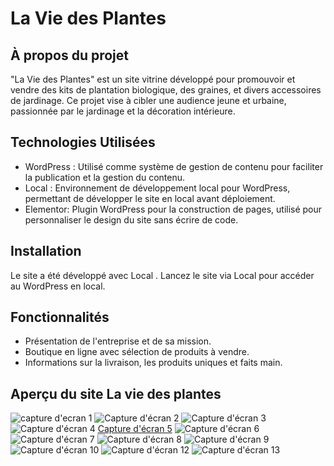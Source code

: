 # La Vie des Plantes

## À propos du projet

"La Vie des Plantes" est un site vitrine développé pour promouvoir et vendre des kits de plantation biologique, des graines, et divers accessoires de jardinage. Ce projet vise à cibler une audience jeune et urbaine, passionnée par le jardinage et la décoration intérieure.

## Technologies Utilisées

- WordPress : Utilisé comme système de gestion de contenu pour faciliter la publication et la gestion du contenu.
- Local : Environnement de développement local pour WordPress, permettant de développer le site en local avant déploiement.
- Elementor: Plugin WordPress pour la construction de pages, utilisé pour personnaliser le design du site sans écrire de code.

## Installation

Le site a été développé avec Local . 
Lancez le site via Local pour accéder au WordPress en local.

## Fonctionnalités

- Présentation de l'entreprise et de sa mission.
- Boutique en ligne avec sélection de produits à vendre.
- Informations sur la livraison, les produits uniques et faits main.

## Aperçu du site La vie des plantes

![capture d'ecran 1](https://github.com/user-attachments/assets/deb22d1c-cfce-443d-b2fd-d21484df623d)
![Capture d'écran 2](https://github.com/user-attachments/assets/fe7f25b9-78d1-48b9-b64b-5e0a1b75015a)
![Capture d'écran 3](https://github.com/user-attachments/assets/ebb8eedd-86c9-44c9-bdca-fe143d6b3235)
![Capture d'écran 4](https://github.com/user-attachments/assets/957e1711-ac68-47d5-8eee-9d9bf42cf8f1)
[Capture d'écran 5](https://github.com/user-attachments/assets/4ecbe4f2-af5d-4514-a58b-2d390072c57b)
![Capture d'écran 6](https://github.com/user-attachments/assets/2a53b3a0-b3d4-41ed-b892-26fc1a1491a6)
![Capture d'écran 7](https://github.com/user-attachments/assets/f9669739-cefd-4cb8-92bf-139440152940)
![Capture d'écran 8](https://github.com/user-attachments/assets/4ee969e8-1f37-459b-b2e0-56597dc22162)
![Capture d'écran 9](https://github.com/user-attachments/assets/289a90d4-d69c-442b-b683-5618a0fe1b97)
![Capture d'écran 10](https://github.com/user-attachments/assets/11fd135c-c547-45cf-8a4b-1ddfb15e56e8)
![Capture d'écran 12](https://github.com/user-attachments/assets/125da726-38ec-47ad-87e3-4eecfdfe904c)
![Capture d'écran 13](https://github.com/user-attachments/assets/ddd43ea5-061b-40c3-ae39-22ede0b9defe)
